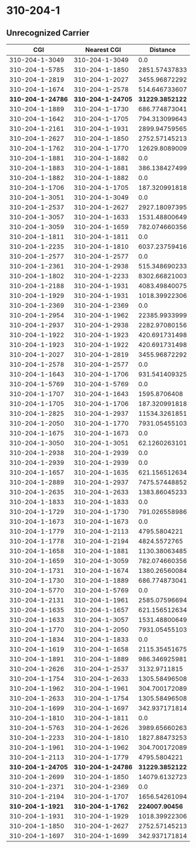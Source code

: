 # 310-204-1
## Unrecognized Carrier


| CGI | Nearest CGI | Distance |
|-----|-------------|----------|
| 310-204-1-3049 | 310-204-1-3049 | 0.0 |
| 310-204-1-5785 | 310-204-1-1850 | 2851.57437833 |
| 310-204-1-2819 | 310-204-1-2027 | 3455.96872292 |
| 310-204-1-1674 | 310-204-1-2578 | 514.646733607 |
| **310-204-1-24786** | **310-204-1-24705** | **31229.3852122** |
| 310-204-1-1889 | 310-204-1-1730 | 686.774873041 |
| 310-204-1-1642 | 310-204-1-1705 | 794.313099643 |
| 310-204-1-2161 | 310-204-1-1931 | 2899.94759565 |
| 310-204-1-2627 | 310-204-1-1850 | 2752.57145213 |
| 310-204-1-1762 | 310-204-1-1770 | 12629.8089009 |
| 310-204-1-1881 | 310-204-1-1882 | 0.0 |
| 310-204-1-1883 | 310-204-1-1881 | 386.138427499 |
| 310-204-1-1882 | 310-204-1-1882 | 0.0 |
| 310-204-1-1706 | 310-204-1-1705 | 187.320991818 |
| 310-204-1-3051 | 310-204-1-3049 | 0.0 |
| 310-204-1-2537 | 310-204-1-2627 | 2927.18097395 |
| 310-204-1-3057 | 310-204-1-1633 | 1531.48800649 |
| 310-204-1-3059 | 310-204-1-1659 | 782.074660356 |
| 310-204-1-1811 | 310-204-1-1811 | 0.0 |
| 310-204-1-2235 | 310-204-1-1810 | 6037.23759416 |
| 310-204-1-2577 | 310-204-1-2577 | 0.0 |
| 310-204-1-2361 | 310-204-1-2938 | 515.348690233 |
| 310-204-1-1802 | 310-204-1-2233 | 8302.66821003 |
| 310-204-1-2188 | 310-204-1-1931 | 4083.49840075 |
| 310-204-1-1929 | 310-204-1-1931 | 1018.39922306 |
| 310-204-1-2369 | 310-204-1-2369 | 0.0 |
| 310-204-1-2954 | 310-204-1-1962 | 22385.9933999 |
| 310-204-1-2937 | 310-204-1-2938 | 2282.97080156 |
| 310-204-1-1922 | 310-204-1-1923 | 420.691731498 |
| 310-204-1-1923 | 310-204-1-1922 | 420.691731498 |
| 310-204-1-2027 | 310-204-1-2819 | 3455.96872292 |
| 310-204-1-2578 | 310-204-1-2577 | 0.0 |
| 310-204-1-1643 | 310-204-1-1706 | 931.541409325 |
| 310-204-1-5769 | 310-204-1-5769 | 0.0 |
| 310-204-1-1707 | 310-204-1-1643 | 1595.8706408 |
| 310-204-1-1705 | 310-204-1-1706 | 187.320991818 |
| 310-204-1-2825 | 310-204-1-2937 | 11534.3261851 |
| 310-204-1-2050 | 310-204-1-1770 | 7931.05455103 |
| 310-204-1-1675 | 310-204-1-1673 | 0.0 |
| 310-204-1-3050 | 310-204-1-3051 | 62.1260263101 |
| 310-204-1-2938 | 310-204-1-2939 | 0.0 |
| 310-204-1-2939 | 310-204-1-2939 | 0.0 |
| 310-204-1-1657 | 310-204-1-1635 | 621.156512634 |
| 310-204-1-2889 | 310-204-1-2937 | 7475.57448852 |
| 310-204-1-2635 | 310-204-1-2633 | 1383.86045233 |
| 310-204-1-1833 | 310-204-1-1833 | 0.0 |
| 310-204-1-1729 | 310-204-1-1730 | 791.026558986 |
| 310-204-1-1673 | 310-204-1-1673 | 0.0 |
| 310-204-1-1779 | 310-204-1-2113 | 4795.5804221 |
| 310-204-1-1778 | 310-204-1-2194 | 4824.5572765 |
| 310-204-1-1658 | 310-204-1-1881 | 1130.38063485 |
| 310-204-1-1659 | 310-204-1-3059 | 782.074660356 |
| 310-204-1-1731 | 310-204-1-1674 | 1380.26560084 |
| 310-204-1-1730 | 310-204-1-1889 | 686.774873041 |
| 310-204-1-5770 | 310-204-1-5769 | 0.0 |
| 310-204-1-2131 | 310-204-1-1961 | 2585.07596694 |
| 310-204-1-1635 | 310-204-1-1657 | 621.156512634 |
| 310-204-1-1633 | 310-204-1-3057 | 1531.48800649 |
| 310-204-1-1770 | 310-204-1-2050 | 7931.05455103 |
| 310-204-1-1834 | 310-204-1-1833 | 0.0 |
| 310-204-1-1619 | 310-204-1-1658 | 2115.35451675 |
| 310-204-1-1891 | 310-204-1-1889 | 986.346925981 |
| 310-204-1-2626 | 310-204-1-2537 | 3132.9711815 |
| 310-204-1-1754 | 310-204-1-2633 | 1305.58496508 |
| 310-204-1-1962 | 310-204-1-1961 | 304.700172089 |
| 310-204-1-2633 | 310-204-1-1754 | 1305.58496508 |
| 310-204-1-1699 | 310-204-1-1697 | 342.937171814 |
| 310-204-1-1810 | 310-204-1-1811 | 0.0 |
| 310-204-1-5763 | 310-204-1-2626 | 3989.65660263 |
| 310-204-1-2233 | 310-204-1-1810 | 1827.88473253 |
| 310-204-1-1961 | 310-204-1-1962 | 304.700172089 |
| 310-204-1-2113 | 310-204-1-1779 | 4795.5804221 |
| **310-204-1-24705** | **310-204-1-24786** | **31229.3852122** |
| 310-204-1-2699 | 310-204-1-1850 | 14079.6132723 |
| 310-204-1-2371 | 310-204-1-2369 | 0.0 |
| 310-204-1-2194 | 310-204-1-1707 | 1656.54261094 |
| **310-204-1-1921** | **310-204-1-1762** | **224007.90456** |
| 310-204-1-1931 | 310-204-1-1929 | 1018.39922306 |
| 310-204-1-1850 | 310-204-1-2627 | 2752.57145213 |
| 310-204-1-1697 | 310-204-1-1699 | 342.937171814 |
